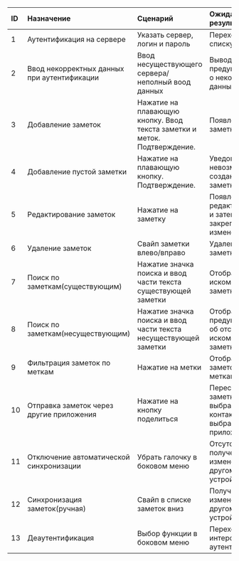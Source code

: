 
|ID|Назначение|Сценарий|Ожидаемый результат|Фактический результат| Оценка|
|:---|:---|:---|:---|:---|:---|
|1|Аутентификация на сервере| Указать сервер, логин и пароль| Переход к списку заметок|Переход к списку заметок|Тест пройден|
|2|Ввод некорректных данных при аутентификации| Ввод несуществующего сервера/неполный воод данных | Вывод предупреждения о некорректных данных |Вывод предупреждения о некорректных данных |Тест пройден|
|3|Добавление заметок| Нажатие на плавающую кнопку. Ввод текста заметки и меток. Подтверждение. | Появление нвой заметки | Появление нвой заметки |Тест пройден|
|4|Добавление пустой заметки| Нажатие на плавающую кнопку. Подтверждение. | Уведомление о невозможности создания заметки | Создание пустой заметки |Тест не пройден|
|5|Редактирование заметок| Нажатие на заметку | Появление окна редактирования и затем закрепление изменений | Успешное редактирование |Тест пройден|
|6|Удаление заметок| Свайп заметки влево/вправо | Удаление заметки | Удаление заметки |Тест пройден|
|7|Поиск по заметкам(существующим)| Нажатие значка поиска и ввод части текста существующей заметки | Отображение искомой заметки | Отображение искомой заметки |Тест пройден|
|8|Поиск по заметкам(несуществующим)| Нажатие значка поиска и ввод части текста несуществующей заметки | Отображение предупреждения об отсутствии искомой заметки | Отображение предупреждения об отсутствии искомой заметки |Тест пройден|
|9|Фильтрация заметок по меткам|Нажатие на метки | Отображение заметок с метками | Отображение заметок с метками |Тест пройден|
|10|Отправка заметок через другие приложения|Нажатие на кнопку поделиться | Пересылка заметки выбранным контактом через выбранное приложение | Успешная пересылка |Тест пройден|
|11|Отключение автоматической синхронизации| Убрать галочку в боковом меню | Отсутствие получения изменений на другом устройстве |Функции автоматической синхронизации нет|Тест пройден|
|12|Синхронизация заметок(ручная)|Свайп в списке заметок вниз | Получение изменений на другом устройстве | Получение изменений на другом устройстве |Тест пройден|
|13|Деаутентификация| Выбор функции в боковом меню | Переход к интерфейсу аутентификации | Переход к интерфейсу аутентификации |Тест пройден|
